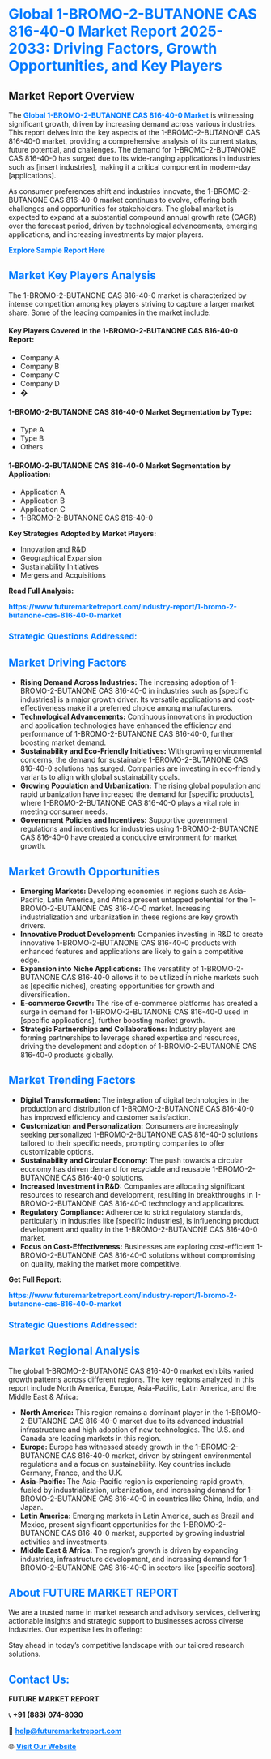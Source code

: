 <h1 style="color: #007BFF;">Global 1-BROMO-2-BUTANONE CAS 816-40-0 Market Report 2025-2033: Driving Factors, Growth Opportunities, and Key Players</h1>

<section id="overview">
<h2>Market Report Overview</h2>
<p>The <a href="https://www.futuremarketreport.com/industry-report/1-bromo-2-butanone-cas-816-40-0-market" style="color: #007BFF; text-decoration: none;"><strong>Global 1-BROMO-2-BUTANONE CAS 816-40-0 Market</strong></a> is witnessing significant growth, driven by increasing demand across various industries. This report delves into the key aspects of the 1-BROMO-2-BUTANONE CAS 816-40-0 market, providing a comprehensive analysis of its current status, future potential, and challenges. The demand for 1-BROMO-2-BUTANONE CAS 816-40-0 has surged due to its wide-ranging applications in industries such as [insert industries], making it a critical component in modern-day [applications].</p>
<p>As consumer preferences shift and industries innovate, the 1-BROMO-2-BUTANONE CAS 816-40-0 market continues to evolve, offering both challenges and opportunities for stakeholders. The global market is expected to expand at a substantial compound annual growth rate (CAGR) over the forecast period, driven by technological advancements, emerging applications, and increasing investments by major players.</p>
</section>

<section id="overview">
<p><a href="https://www.futuremarketreport.com/request-sample/reportId=112611" style="color: #007BFF; text-decoration: none;"><strong>Explore Sample Report Here</strong></a></p>
</section>

<section id="key-players">
<h2 style="color: #007BFF;">Market Key Players Analysis</h2>
<p>The 1-BROMO-2-BUTANONE CAS 816-40-0 market is characterized by intense competition among key players striving to capture a larger market share. Some of the leading companies in the market include:</p>
<h4>Key Players Covered in the 1-BROMO-2-BUTANONE CAS 816-40-0 Report:</h4>
<ul><li>Company A</li><li>Company B</li><li>Company C</li><li>Company D</li><li>�</li></ul>
<h4>1-BROMO-2-BUTANONE CAS 816-40-0 Market Segmentation by Type:</h4>
<ul><li>Type A</li><li>Type B</li><li>Others</li></ul>

<h4>1-BROMO-2-BUTANONE CAS 816-40-0 Market Segmentation by Application:</h4>
<ul><li>Application A</li><li>Application B</li><li>Application C</li><li>1-BROMO-2-BUTANONE CAS 816-40-0</li></ul>
<p><strong>Key Strategies Adopted by Market Players:</strong></p>
<ul>
<li>Innovation and R&D</li>
<li>Geographical Expansion</li>
<li>Sustainability Initiatives</li>
<li>Mergers and Acquisitions</li>
</ul>
</section>

<section>
<p><strong>Read Full Analysis: </strong></p><a href="https://www.futuremarketreport.com/industry-report/1-bromo-2-butanone-cas-816-40-0-market" style="color: #007BFF; text-decoration: none;"><strong>https://www.futuremarketreport.com/industry-report/1-bromo-2-butanone-cas-816-40-0-market</strong></a>
<h3 style="color: #007BFF;">Strategic Questions Addressed:</h3>
</section>

<section id="driving-factors">
<h2 style="color: #007BFF;">Market Driving Factors</h2>
<ul>
<li><strong>Rising Demand Across Industries:</strong> The increasing adoption of 1-BROMO-2-BUTANONE CAS 816-40-0 in industries such as [specific industries] is a major growth driver. Its versatile applications and cost-effectiveness make it a preferred choice among manufacturers.</li>
<li><strong>Technological Advancements:</strong> Continuous innovations in production and application technologies have enhanced the efficiency and performance of 1-BROMO-2-BUTANONE CAS 816-40-0, further boosting market demand.</li>
<li><strong>Sustainability and Eco-Friendly Initiatives:</strong> With growing environmental concerns, the demand for sustainable 1-BROMO-2-BUTANONE CAS 816-40-0 solutions has surged. Companies are investing in eco-friendly variants to align with global sustainability goals.</li>
<li><strong>Growing Population and Urbanization:</strong> The rising global population and rapid urbanization have increased the demand for [specific products], where 1-BROMO-2-BUTANONE CAS 816-40-0 plays a vital role in meeting consumer needs.</li>
<li><strong>Government Policies and Incentives:</strong> Supportive government regulations and incentives for industries using 1-BROMO-2-BUTANONE CAS 816-40-0 have created a conducive environment for market growth.</li>
</ul>
</section>

<section id="growth-opportunities">
<h2 style="color: #007BFF;">Market Growth Opportunities</h2>
<ul>
<li><strong>Emerging Markets:</strong> Developing economies in regions such as Asia-Pacific, Latin America, and Africa present untapped potential for the 1-BROMO-2-BUTANONE CAS 816-40-0 market. Increasing industrialization and urbanization in these regions are key growth drivers.</li>
<li><strong>Innovative Product Development:</strong> Companies investing in R&D to create innovative 1-BROMO-2-BUTANONE CAS 816-40-0 products with enhanced features and applications are likely to gain a competitive edge.</li>
<li><strong>Expansion into Niche Applications:</strong> The versatility of 1-BROMO-2-BUTANONE CAS 816-40-0 allows it to be utilized in niche markets such as [specific niches], creating opportunities for growth and diversification.</li>
<li><strong>E-commerce Growth:</strong> The rise of e-commerce platforms has created a surge in demand for 1-BROMO-2-BUTANONE CAS 816-40-0 used in [specific applications], further boosting market growth.</li>
<li><strong>Strategic Partnerships and Collaborations:</strong> Industry players are forming partnerships to leverage shared expertise and resources, driving the development and adoption of 1-BROMO-2-BUTANONE CAS 816-40-0 products globally.</li>
</ul>
</section>

<section id="trending-factors">
<h2 style="color: #007BFF;">Market Trending Factors</h2>
<ul>
<li><strong>Digital Transformation:</strong> The integration of digital technologies in the production and distribution of 1-BROMO-2-BUTANONE CAS 816-40-0 has improved efficiency and customer satisfaction.</li>
<li><strong>Customization and Personalization:</strong> Consumers are increasingly seeking personalized 1-BROMO-2-BUTANONE CAS 816-40-0 solutions tailored to their specific needs, prompting companies to offer customizable options.</li>
<li><strong>Sustainability and Circular Economy:</strong> The push towards a circular economy has driven demand for recyclable and reusable 1-BROMO-2-BUTANONE CAS 816-40-0 solutions.</li>
<li><strong>Increased Investment in R&D:</strong> Companies are allocating significant resources to research and development, resulting in breakthroughs in 1-BROMO-2-BUTANONE CAS 816-40-0 technology and applications.</li>
<li><strong>Regulatory Compliance:</strong> Adherence to strict regulatory standards, particularly in industries like [specific industries], is influencing product development and quality in the 1-BROMO-2-BUTANONE CAS 816-40-0 market.</li>
<li><strong>Focus on Cost-Effectiveness:</strong> Businesses are exploring cost-efficient 1-BROMO-2-BUTANONE CAS 816-40-0 solutions without compromising on quality, making the market more competitive.</li>
</ul>
</section>

<section>
<p><strong>Get Full Report: </strong></p><a href="https://www.futuremarketreport.com/industry-report/1-bromo-2-butanone-cas-816-40-0-market" style="color: #007BFF; text-decoration: none;"><strong>https://www.futuremarketreport.com/industry-report/1-bromo-2-butanone-cas-816-40-0-market</strong></a>
<h3 style="color: #007BFF;">Strategic Questions Addressed:</h3>
</section>


<section id="regional-analysis">
<h2 style="color: #007BFF;">Market Regional Analysis</h2>
<p>The global 1-BROMO-2-BUTANONE CAS 816-40-0 market exhibits varied growth patterns across different regions. The key regions analyzed in this report include North America, Europe, Asia-Pacific, Latin America, and the Middle East & Africa:</p>
<ul>
<li><strong>North America:</strong> This region remains a dominant player in the 1-BROMO-2-BUTANONE CAS 816-40-0 market due to its advanced industrial infrastructure and high adoption of new technologies. The U.S. and Canada are leading markets in this region.</li>
<li><strong>Europe:</strong> Europe has witnessed steady growth in the 1-BROMO-2-BUTANONE CAS 816-40-0 market, driven by stringent environmental regulations and a focus on sustainability. Key countries include Germany, France, and the U.K.</li>
<li><strong>Asia-Pacific:</strong> The Asia-Pacific region is experiencing rapid growth, fueled by industrialization, urbanization, and increasing demand for 1-BROMO-2-BUTANONE CAS 816-40-0 in countries like China, India, and Japan.</li>
<li><strong>Latin America:</strong> Emerging markets in Latin America, such as Brazil and Mexico, present significant opportunities for the 1-BROMO-2-BUTANONE CAS 816-40-0 market, supported by growing industrial activities and investments.</li>
<li><strong>Middle East & Africa:</strong> The region’s growth is driven by expanding industries, infrastructure development, and increasing demand for 1-BROMO-2-BUTANONE CAS 816-40-0 in sectors like [specific sectors].</li>
</ul>
</section>

<footer>
<h2 style="color: #007BFF;">About FUTURE MARKET REPORT</h2>
<p>We are a trusted name in market research and advisory services, delivering actionable insights and strategic support to businesses across diverse industries. Our expertise lies in offering:</p>

<p>Stay ahead in today’s competitive landscape with our tailored research solutions.</p>

<h2 style="color: #007BFF;">Contact Us:</h2>
<p><strong>FUTURE MARKET REPORT</strong></p>
<p>📞 <strong>+91 (883) 074-8030</strong></p>
<p>📧 <strong><a href="mailto:help@futuremarketreport.com" style="color: #007BFF;">help@futuremarketreport.com</a></strong></p>
<p>🌐 <strong><a href="https://www.futuremarketreport.com/" style="color: #007BFF;">Visit Our Website</a></strong></p>
</footer>